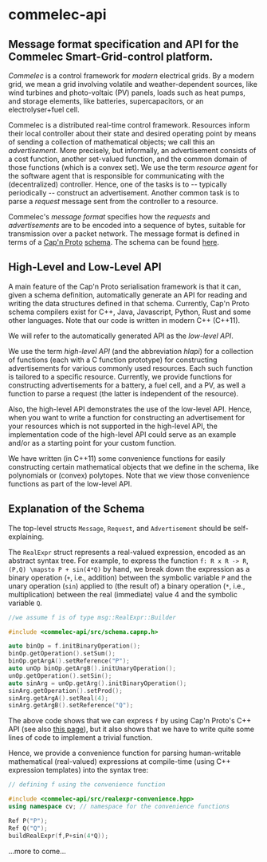 # commelec-api

## Message format specification and API for the Commelec Smart-Grid-control platform.

*Commelec* is a control framework for *modern* electrical grids. By a modern grid, we mean a grid involving volatile and weather-dependent sources, like wind turbines and photo-voltaic (PV) panels, loads such as heat pumps, and storage elements, like batteries, supercapacitors, or an electrolyser+fuel cell.

Commelec is a distributed real-time control framework. Resources inform their local controller about their state and desired operating point by means of sending a collection of mathematical objects; we call this an *advertisement*. More precisely, but informally, an advertisement consists of a cost function, another set-valued function, and the common domain of those functions (which is a convex set). We use the term *resource agent* for the software agent that is responsible for communicating with the (decentralized) controller. Hence, one of the tasks is to -- typically periodically -- construct an advertisement. Another common task is to parse a *request* message sent from the controller to a resource.

Commelec's *message format* specifies how the *requests* and *advertisements* are to be encoded into a sequence of bytes, suitable for transmission over a packet network. The message format is defined in terms of a [Cap'n Proto](https://capnproto.org) [schema](https://capnproto.org/language.html). The schema can be found [here](https://github.com/niekbouman/commelec-api/blob/master/src/schema.capnp).

## High-Level and Low-Level API

A main feature of the Cap'n Proto serialisation framework is that it can, given a schema definition, automatically generate an API for reading and writing the data structures defined in that schema. Currently, Cap'n Proto schema compilers exist for C++, Java, Javascript, Python, Rust and some other languages. Note that our code is written in modern C++ (C++11).

We will refer to the automatically generated API as the *low-level API*. 

We use the term *high-level API* (and the abbreviation *hlapi*) for a collection of functions (each with a C function prototype) for constructing advertisements for various commonly used resources. Each such function is tailored to a specific resource. Currently, we provide functions for constructing advertisements for a battery, a fuel cell, and a PV, as well a function to parse a request (the latter is independent of the resource). 

Also, the high-level API demonstrates the use of the low-level API. Hence, when you want to write a function for constructing an advertisement for your resources which is not supported in the high-level API, the implementation code of the high-level API could serve as an example and/or as a starting point for your custom function.

We have written (in C++11) some convenience functions for easily constructing certain mathematical objects that we define in the schema, like polynomials or (convex) polytopes. Note that we view those convenience functions as part of the low-level API.

## Explanation of the Schema
The top-level structs `Message`, `Request`, and `Advertisement` should be self-explaining.

The `RealExpr` struct represents a real-valued expression, encoded as an abstract syntax tree. 
For example, to express the function `f: R x R -> R`, `(P,Q) \mapsto P + sin(4*Q)` by hand, we break down the expression as a binary operation (`+`, i.e., addition) between the symbolic variable `P` and the unary operation (`sin`) applied to (the result of) a binary operation (`*`, i.e., multiplication) between the real (immediate) value 4 and the symbolic variable `Q`.

```C++
//we assume f is of type msg::RealExpr::Builder

#include <commelec-api/src/schema.capnp.h>

auto binOp = f.initBinaryOperation();
binOp.getOperation().setSum();
binOp.getArgA().setReference("P");
auto unOp binOp.getArgB().initUnaryOperation();
unOp.getOperation().setSin();
auto sinArg = unOp.getArg().initBinaryOperation();
sinArg.getOperation().setProd();
sinArg.getArgA().setReal(4);
sinArg.getArgB().setReference("Q");
```

The above code shows that we can express `f` by using Cap'n Proto's C++ API (see also [this page](https://capnproto.org/cxx.html)), but it also shows that we have to write quite some lines of code to implement a trivial function.

Hence, we provide a convenience function for parsing human-writable mathematical (real-valued) expressions at compile-time (using C++ expression templates) into the syntax tree:


```C++
// defining f using the convenience function

#include <commelec-api/src/realexpr-convenience.hpp>
using namespace cv; // namespace for the convenience functions

Ref P("P");
Ref Q("Q");
buildRealExpr(f,P+sin(4*Q));

```

...more to come...

